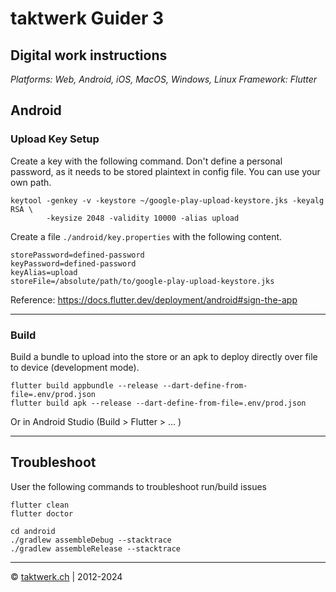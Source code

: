 # taktwerk Guider 3

## Digital work instructions

_Platforms: Web, Android, iOS, MacOS, Windows, Linux_
_Framework: Flutter_

## Android

###  Upload Key Setup

Create a key with the following command. Don't define a personal password, as it needs to be stored plaintext in config file. You can use your own path.

    keytool -genkey -v -keystore ~/google-play-upload-keystore.jks -keyalg RSA \
            -keysize 2048 -validity 10000 -alias upload

Create a file `./android/key.properties` with the following content.

    storePassword=defined-password  
    keyPassword=defined-password  
    keyAlias=upload  
    storeFile=/absolute/path/to/google-play-upload-keystore.jks

Reference:
https://docs.flutter.dev/deployment/android#sign-the-app

---  
###  Build

Build a bundle to upload into the store or an apk to deploy directly over file to device (development mode).

    flutter build appbundle --release --dart-define-from-file=.env/prod.json
    flutter build apk --release --dart-define-from-file=.env/prod.json

Or in Android Studio (Build > Flutter > ... )

---  
##  Troubleshoot

User the following commands to troubleshoot run/build issues

    flutter clean
    flutter doctor
    
	cd android
	./gradlew assembleDebug --stacktrace
	./gradlew assembleRelease --stacktrace

---  

© [taktwerk.ch](https://taktwerk.ch) | 2012-2024
